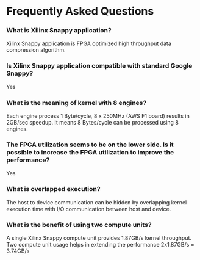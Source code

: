 # Frequently Asked Questions

### What is Xilinx Snappy application?
Xilinx Snappy application is FPGA optimized high throughput data compression
algorithm.

### Is Xilinx Snappy application compatible with standard Google Snappy?
Yes

### What is the meaning of kernel with 8 engines?
Each engine process 1 Byte/cycle, 8 x 250MHz (AWS F1 board) results in 2GB/sec
speedup. It means 8 Bytes/cycle can be processed using 8 engines.

### The FPGA utilization seems to be on the lower side. Is it possible to increase the FPGA utilization to improve the performance?
Yes 

### What is overlapped execution?
The host to device communication can be hidden by overlapping kernel execution
time with I/O communication between host and device.

### What is the benefit of using two compute units?
A single Xilinx Snappy compute unit provides 1.87GB/s kernel throughput. Two
compute unit usage helps in extending the performance 2x1.87GB/s = 3.74GB/s 
